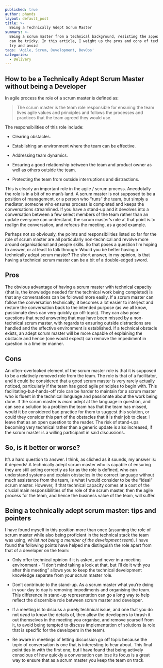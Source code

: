 ```yaml
---
published: true
author: phands
layout: default_post
title: >-
  Being a Technically Adept Scrum Master
summary: >-
  Being a scrum master from a technical background, resisting the appeal of being a more technical team member,
  can be tricky. In this article, I weight up the pros and cons of technical scrum masters, and some pitfalls to
  try and avoid
tags: 'Agile, Scrum, Development, DevOps'
categories:
  - Delivery
---
```


## How to be a Technically Adept Scrum Master without being a Developer
In agile process the role of a scrum master is defined as:

> The scrum master is the team role responsible for ensuring the team lives agile values and principles and follows the processes and practices that the team agreed they would use.

The responsibilities of this role include:

- Clearing obstacles.

- Establishing an environment where the team can be effective.

- Addressing team dynamics.

- Ensuring a good relationship between the team and product owner as well as others outside the team.

- Protecting the team from outside interruptions and distractions.

This is clearly an important role in the agile / scrum process. Anecdotally the role is in a bit of no man’s land. A scrum master is not supposed to be a position of management, or a person who “runs” the team, but simply a mediator, someone who ensures process is completed and keeps the conversations streamlined. If you have a stand-up and it devolves into a conversation between a few select members of the team rather than an update everyone can understand, the scrum master’s role at that point is to realign the conversation, and refocus the meeting, as a good example.

Perhaps not so obviously, the points and responsibilities listed so far for the role of scrum master are all particularly non-technical and revolve more around organisational and people skills. So that poses a question I’m hoping to answer, or at least to talk through: Would you be better having a technically adept scrum master? The short answer, in my opinion, is that having a technical scrum master can be a bit of a double-edged sword.

## Pros

The obvious advantage of having a scrum master with technical capacity (that is, the knowledge needed for the technical work being completed) is that any conversations can be followed more easily. If a scrum master can follow the conversation technically, it becomes a lot easier to interject and restore the conversation back to the intended purpose (as we all know, passionate devs can very quickly go off-topic). They can also pose questions that need answering that may have been missed by a non-technical scrum master, with regards to ensuring outside distractions are handled and the effective environment is established. If a technical obstacle exists, an adept scrum master will be more capable of explaining the obstacle and hence (one would expect) can remove the impediment in question in a timelier manner.

## Cons

An often-overlooked element of the scrum master role is that it is supposed to be a relatively removed role from the team. The role is that of a facilitator, and it could be considered that a good scrum master is very rarely actually noticed, particularly if the team has good agile principles to begin with. This facilitating-but-hands-off role can be harder to maintain for a scrum master who is fluent in the technical language and passionate about the work being done. If the scrum master is *more* adept at the language in question, and can see a solution to a problem the team has that the team has missed, would it be considered bad practice for them to suggest this solution, or could they consider this part of the obstacles that it is their job to clear. I leave that as an open question to the reader. The risk of stand-ups becoming very technical rather than a generic update is also increased, if the scrum master is a willing participant in said discussions.

## So, is it better or worse?

It’s a hard question to answer. I think, as cliched as it sounds, my answer is: it depends! A technically adept scrum master who is capable of ensuring they are still acting correctly as far as the role is defined, who can understand systems and explain obstacles in the correct language without much assistance from the team, is what I would consider to be the “ideal” scrum master. However, if that technical capacity comes at a cost of the crucial main responsibilities of the role of the scrum master, then the agile process for the team, and hence the business value of the team, will suffer.

## Being a technically adept scrum master: tips and pointers

I have found myself in this position more than once (assuming the role of scrum master while also being proficient in the technical stack the team was using, whilst *not being a member of the development team*). I have found the following points have helped me distinguish the role apart from that of a developer on the team:

 - Only offer technical opinion if it is asked, and never in a meeting environment - “I don’t mind taking a look at that, but I’ll do it with you after this meeting” allows you to keep the technical development knowledge separate from your scrum master role.
 
 - Don’t contribute to the stand-up. As a scrum master what you’re doing in your day to day is removing impediments and organising the team. This difference in stand-up representation can go a long way to help reflect the discernible role between scrum master and developer.
 
 - If a meeting is to discuss a purely technical issue, and one that you do not *need* to know the details of, then allow the developers to thrash it out themselves in the meeting you organise, and remove yourself from it, to avoid being tempted to discuss implementation of solutions (a role that is specific for the developers in the team).
 
 - Be aware in meetings of letting discussion go off topic because the topic of conversation is one that is interesting to hear about. This final point ties in with the first one, but I have found that being actively conscious of how quickly a conversation can lose its focus is a great way to ensure that as a scrum master you keep the team on track.
